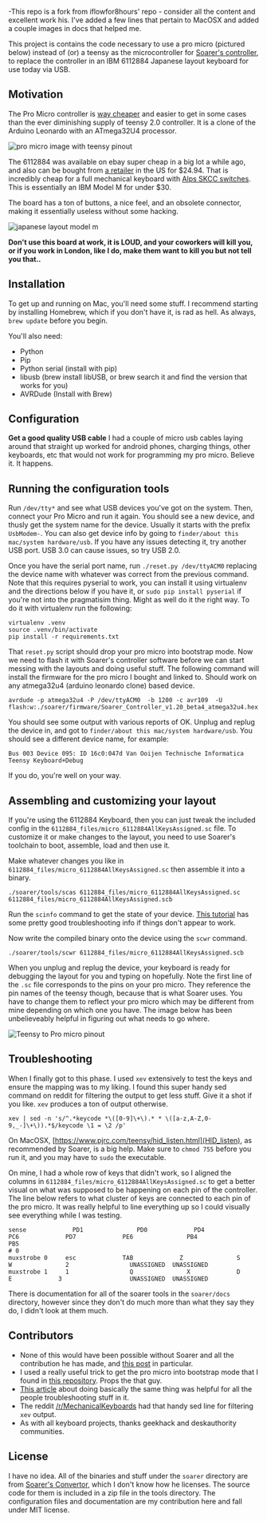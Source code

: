 -This repo is a fork from iflowfor8hours' repo - consider all the content and excellent work his. I've added a few lines that pertain to MacOSX and added a couple images in docs that helped me.


This project is contains the code necessary to use a pro micro (pictured below) instead of (or) a teensy as the microcontroller for [Soarer's controller](http://deskthority.net/workshop-f7/xt-at-ps2-terminal-to-usb-converter-with-nkro-t2510.html), to replace the controller in an IBM 6112884 Japanese layout keyboard for use today via USB.

## Motivation

The Pro Micro controller is [way cheaper](http://www.alibaba.com/showroom/pro-micro-atmega32u4.html) and easier to get in some cases than the ever diminishing supply of teensy 2.0 controller. 
It is a clone of the Arduino Leonardo with an ATmega32U4 processor.

![pro micro image with teensy pinout](docs/promicro.png)

The 6112884 was available on ebay super cheap in a big lot a while ago, and also can be bought from [a retailer](http://meci.com/nib-ibm-japanese-lettering-typing-computer-102-keyboard-letter-type-6112884.html) in the US for $24.94. That is incredibly cheap for a full mechanical keyboard with [Alps SKCC switches](http://deskthority.net/wiki/Alps_SKCC_series). This is essentially an IBM Model M for under $30.

The board has a ton of buttons, a nice feel, and an obsolete connector, making it essentially useless without some hacking. 

![japanese layout model m](docs/6112884.jpg)

**Don't use this board at work, it is LOUD, and your coworkers will kill you, or if you work in London, like I do, make them want to kill you but not tell you that..**

## Installation

To get up and running on Mac, you'll need some stuff. I recommend starting by installing Homebrew, which if you don't have it, is rad as hell. As always, `brew update` before you begin.

You'll also need:

- Python 
- Pip
- Python serial (install with pip)
- libusb (brew install libUSB, or brew search it and find the version that works for you)
- AVRDude (Install with Brew)


## Configuration

**Get a good quality USB cable**
I had a couple of micro usb cables laying around that straight up worked for android phones, charging things, other keyboards, etc that would not work for programming my pro micro. Believe it. It happens.

## Running the configuration tools
Run `/dev/tty*` and see what USB devices you've got on the system. Then, connect your Pro Micro and run it again. You should see a new device, and thusly get the system name for the device. Usually it starts with the prefix `UsbModem-`. You can also get device info by going to `finder/about this mac/system hardware/usb`. If you have any issues detecting it, try another USB port. USB 3.0 can cause issues, so try USB 2.0.

Once you have the serial port name, run `./reset.py /dev/ttyACM0` replacing the device name with whatever was correct from the previous command. 
Note that this requires pyserial to work, you can install it using virtualenv and the directions below if you have it, or `sudo pip install pyserial` if you're not into the pragmatisim thing. Might as well do it the right way. To do it with virtualenv run the following:

    virtualenv .venv
    source .venv/bin/activate
    pip install -r requirements.txt

That `reset.py` script should drop your pro micro into bootstrap mode. Now we need to flash it with Soarer's controller software before we can start messing with the layouts and doing useful stuff.
The following command will install the firmware for the pro micro I bought and linked to. Should work on any atmega32u4 (arduino leonardo clone) based device. 

    avrdude -p atmega32u4 -P /dev/ttyACM0  -b 1200 -c avr109  -U flash:w:./soarer/firmware/Soarer_Controller_v1.20_beta4_atmega32u4.hex

You should see some output with various reports of OK. Unplug and replug the device in, and got to `finder/about this mac/system hardware/usb`. You should see a different device name, for example:

    Bus 003 Device 095: ID 16c0:047d Van Ooijen Technische Informatica Teensy Keyboard+Debug

If you do, you're well on your way.

## Assembling and customizing your layout

If you're using the 6112884 Keyboard, then you can just tweak the included config in the `6112884_files/micro_6112884AllKeysAssigned.sc` file. To customize it or make changes to the layout, you need to use Soarer's toolchain to boot, assemble, load and then use it. 

Make whatever changes you like in `6112884_files/micro_6112884AllKeysAssigned.sc` then assemble it into a binary.
  
    ./soarer/tools/scas 6112884_files/micro_6112884AllKeysAssigned.sc 6112884_files/micro_6112884AllKeysAssigned.scb

Run the `scinfo` command to get the state of your device. [This tutorial](http://deskthority.net/workshop-f7/teensy-2-0-alternatives-atmega32u4-t4253-90.html) has some pretty  good troubleshooting info if things don't appear to work.

Now write the compiled binary onto the device using the `scwr` command.

    ./soarer/tools/scwr 6112884_files/micro_6112884AllKeysAssigned.scb

When you unplug and replug the device, your keyboard is ready for debugging the layout for you and typing on hopefully. Note the first line of the `.sc` file corresponds to the pins on your pro micro. They reference the pin names of the teensy though, because that is what Soarer uses. You have to change them to reflect your pro micro which may be different from mine depending on which one you have. The image below has been unbelieveably helpful in figuring out what needs to go where. 

![Teensy to Pro micro pinout](docs/Teensy2-as-ISP_Pro-Micro.jpg)

## Troubleshooting

When I finally got to this phase. I used `xev` extensively to test the keys and ensure the mapping was to my liking. I found this super handy sed command on reddit for filtering the output to get less stuff. Give it a shot if you like. `xev` produces a ton of output otherwise.

    xev | sed -n 's/^.*keycode *\([0-9]\+\).* * \([a-z,A-Z,0-9,_-]\+\)).*$/keycode \1 = \2 /p'

On MacOSX, [https://www.pjrc.com/teensy/hid_listen.html](HID_listen), as recommended by Soarer, is a big help. Make sure to `chmod 755` before you run it, and you may have to `sudo` the executable.

On mine, I had a whole row of keys that didn't work, so I aligned the columns in `6112884_files/micro_6112884AllKeysAssigned.sc` to get a better visual on what was supposed to be happening on each pin of the controller. The line below refers to what cluster of keys are connected to each pin of the pro micro. It was really helpful to line everything up so I could visually see everything while I was testing.

	sense		      PD1			    PD0			    PD4				PC6			    PD7			    PE6				  PB4			    PB5
	# 0
	muxstrobe 0		esc     		TAB			    Z			  	S			      W			      2			    	UNASSIGNED	UNASSIGNED	
	muxstrobe 1		1			      Q			      X			  	D			      E		      	3			    	UNASSIGNED	UNASSIGNED	

There is documentation for all of the soarer tools in the `soarer/docs` directory, however since they don't do much more than what they say they do, I didn't look at them much.

## Contributors

* None of this would have been possible without Soarer and all the contribution he has made, and [this post](https://geekhack.org/index.php?topic=50437.msg1193047#msg1193047) in particular.
* I used a really useful trick to get the pro micro into bootstrap mode that I found in [this repository](https://github.com/nicholaskell/Arduino_Loader). Props the that guy.
* [This article](http://deskthority.net/workshop-f7/how-to-use-a-pro-micro-as-a-cheap-controller-converter-like-soarer-s-t8448.html) about doing basically the same thing was helpful for all the people troubleshooting stuff in it. 
* The reddit [/r/MechanicalKeyboards](https://www.reddit.com/r/MechanicalKeyboards/comments/39pwlo/guidelinux_debug_your_kb_with_command_line_tools/) had that handy sed line for filtering `xev` output.
* As with all keyboard projects, thanks geekhack and deskauthority communities. 

## License

I have no idea. All of the binaries and stuff under the `soarer` directory are from [Soarer's Convertor](http://deskthority.net/workshop-f7/xt-at-ps2-terminal-to-usb-converter-with-nkro-t2510.html), which I don't know how he licenses. The source code for them is included in a zip file in the tools directory.
The configuration files and documentation are my contribution here and fall under MIT license. 
